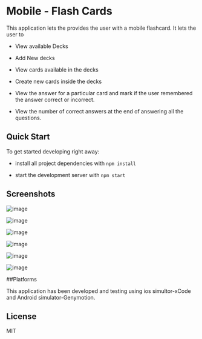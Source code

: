 
# Mobile - Flash Cards

  

This application lets the provides the user with a mobile flashcard. It lets the  user to

* View available Decks

* Add New decks

* View cards available in the decks

* Create new cards inside the decks

* View the answer for a particular card and mark if the user remembered the answer correct or incorrect.


* View the number of correct answers at the end of answering all the questions.
  

## Quick Start

  

To get started developing right away:

  

* install all project dependencies with `npm install`

* start the development server with `npm start`

  

## Screenshots

  

![image](/screenshots/Home.png?raw=true "Home")

  

![image](/screenshots/DeckPage.png?raw=true "DeckPage")

  

![image](/screenshots/QuestionPage1.png?raw=true "QuestionPage1")

  

![image](/screenshots/QuestionPage2.png?raw=true "QuestionPage2")

  

![image](/screenshots/NewDeck.png?raw=true "New Deck")



![image](/screenshots/NewCard.png?raw=true "New Deck")


##Platforms

This application has been developed and testing using ios simultor-xCode and Android simulator-Genymotion.

  

## License

  

MIT